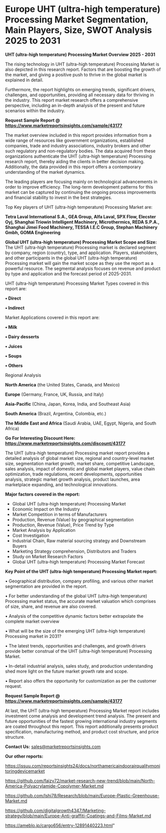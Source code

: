 # Europe UHT (ultra-high temperature) Processing Market Segmentation, Main Players, Size, SWOT Analysis 2025 to 2031

<Strong> UHT (ultra-high temperature) Processing Market Overview 2025 - 2031</strong>

The rising technology in UHT (ultra-high temperature) Processing Market is also depicted in this research report. Factors that are boosting the growth of the market, and giving a positive push to thrive in the global market is explained in detail.

Furthermore, the report highlights on emerging trends, significant drivers, challenges, and opportunities, providing all necessary data for thriving in the industry. This report market research offers a comprehensive perspective, including an in-depth analysis of the present and future scenarios within the industry.

<strong>Request Sample Report @ <a href=https://www.marketreportsinsights.com/sample/43177>https://www.marketreportsinsights.com/sample/43177</a></strong>

The market overview included in this report provides information from a wide range of resources like government organizations, established companies, trade and industry associations, industry brokers and other such regulatory and non-regulatory bodies. The data acquired from these organizations authenticate the UHT (ultra-high temperature) Processing research report, thereby aiding the clients in better decision making. Additionally, the data provided in this report offers a contemporary understanding of the market dynamics.

The leading players are focusing mainly on technological advancements in order to improve efficiency. The long-term development patterns for this market can be captured by continuing the ongoing process improvements and financial stability to invest in the best strategies.

Top Key players of UHT (ultra-high temperature) Processing Market are:

<strong>Tetra Laval International S.A., GEA Group, Alfa Laval, SPX Flow, Elecster Oyj, Shanghai Triowin Intelligent Machinery, Microthermics, REDA S.P.A., Shanghai Jimei Food Machinery, TESSA I.E.C Group, Stephan Machinery Gmbh, GOMA Engineering</strong>

<strong><b>Global UHT (ultra-high temperature) Processing Market Scope and Size:</b></strong>
The UHT (ultra-high temperature) Processing market is declared segment by company, region (country), type, and application. Players, stakeholders, and other participants in the global UHT (ultra-high temperature) Processing market will gain the market scope as they use the report as a powerful resource. The segmental analysis focuses on revenue and product by type and application and the forecast period of 2025-2031.

UHT (ultra-high temperature) Processing Market Types covered in this report are:

<strong>•  Direct

•  Indirect</strong>

Market Applications covered in this report are:

<strong>•  Milk

•  Dairy desserts

•  Juices

•  Soups

•  Others</strong> 

Regional Analysis

<strong>North America</strong> (the United States, Canada, and Mexico)

<strong>Europe</strong> (Germany, France, UK, Russia, and Italy)

<strong>Asia-Pacific</strong> (China, Japan, Korea, India, and Southeast Asia)

<strong>South America</strong> (Brazil, Argentina, Colombia, etc.)

<strong>The Middle East and Africa</strong> (Saudi Arabia, UAE, Egypt, Nigeria, and South Africa)

<strong>Go For Interesting Discount Here: <a href=https://www.marketreportsinsights.com/discount/43177>https://www.marketreportsinsights.com/discount/43177</a></strong>

The UHT (ultra-high temperature) Processing market report provides a detailed analysis of global market size, regional and country-level market size, segmentation market growth, market share, competitive Landscape, sales analysis, impact of domestic and global market players, value chain optimization, trade regulations, recent developments, opportunities analysis, strategic market growth analysis, product launches, area marketplace expanding, and technological innovations.

<strong><b>Major factors covered in the report:</b></strong>
<ul>
  <li>Global UHT (ultra-high temperature) Processing Market </li>
  <li>Economic Impact on the Industry</li>
  <li>Market Competition in terms of Manufacturers</li>
  <li>Production, Revenue (Value) by geographical segmentation</li>
  <li>Production, Revenue (Value), Price Trend by Type</li>
  <li>Market Analysis by Application</li>
  <li>Cost Investigation</li>
  <li>Industrial Chain, Raw material sourcing strategy and Downstream Buyers</li>
  <li>Marketing Strategy comprehension, Distributors and Traders</li>
  <li>Study on Market Research Factors</li>
  <li>Global UHT (ultra-high temperature) Processing Market Forecast</li>
</ul>

<strong><b>Key Point of the UHT (ultra-high temperature) Processing Market report:</b></strong>

• Geographical distribution, company profiling, and various other market segmentation are provided in the report.

• For better understanding of the global UHT (ultra-high temperature) Processing market status, the accurate market valuation which comprises of size, share, and revenue are also covered.

• Analysis of the competitive dynamic factors better extrapolate the complete market overview

• What will be the size of the emerging UHT (ultra-high temperature) Processing market in 2031?

• The latest trends, opportunities and challenges, and growth drivers provide better construal of the UHT (ultra-high temperature) Processing Market.

• In-detail industrial analysis, sales study, and production understanding shed more light on the future market growth rate and scope.

• Report also offers the opportunity for customization as per the customer request.

<strong>Request Sample Report @ <a href=https://www.marketreportsinsights.com/sample/43177>https://www.marketreportsinsights.com/sample/43177</a></strong>

At last, the UHT (ultra-high temperature) Processing Market report includes investment come analysis and development trend analysis. The present and future opportunities of the fastest growing international industry segments are coated throughout this report. This report additionally presents product specification, manufacturing method, and product cost structure, and price structure.

<strong>Contact Us:</strong>
sales@marketreportsinsights.com

<strong>Our other reports:</strong>

<a href=https://issuu.com/reportsinsights24/docs/northamericaindoorairqualitymonitoringdevicemarket>https://issuu.com/reportsinsights24/docs/northamericaindoorairqualitymonitoringdevicemarket</a>

<a href=https://github.com/faizy72/market-research-new-trend/blob/main/North-America-Polyacrylamide-Copolymer-Market.md>https://github.com/faizy72/market-research-new-trend/blob/main/North-America-Polyacrylamide-Copolymer-Market.md</a>

<a href=https://github.com/Ishi78/Research/blob/main/Europe-Plastic-Greenhouse-Market.md>https://github.com/Ishi78/Research/blob/main/Europe-Plastic-Greenhouse-Market.md</a>

<a href=https://github.com/digitalgrowth4347/Marketing-strategy/blob/main/Europe-Anti-graffiti-Coatings-and-Films-Market.md>https://github.com/digitalgrowth4347/Marketing-strategy/blob/main/Europe-Anti-graffiti-Coatings-and-Films-Market.md</a>

<a href=https://ameblo.jp/cargo656/entry-12891440223.html>https://ameblo.jp/cargo656/entry-12891440223.html</a>"
